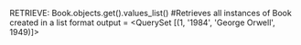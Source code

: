 RETRIEVE:
Book.objects.get().values_list()  	#Retrieves all instances of Book created in a list format
output = <QuerySet [(1, '1984', 'George Orwell', 1949)]>
